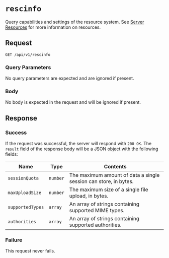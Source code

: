 # `rescinfo`

Query capabilities and settings of the resource system. See [Server Resources](RESOURCES.md) for more information on resources.

## Request

`GET /api/v1/rescinfo`

### Query Parameters

No query parameters are expected and are ignored if present.

### Body

No body is expected in the request and will be ignored if present.

## Response

### Success

If the request was successful, the server will respond with `200 OK`. The `result` field of the response body will be a JSON object with the following fields:

| Name | Type | Contents |
| ---- | ---- | -------- |
| `sessionQuota` | `number` | The maximum amount of data a single session can store, in bytes. |
| `maxUploadSize` | `number` | The maximum size of a single file upload, in bytes. |
| `supportedTypes` | `array` | An array of strings containing supported MIME types. |
| `authorities` | `array` | An array of strings containing supported authorities. |

### Failure

This request never fails.